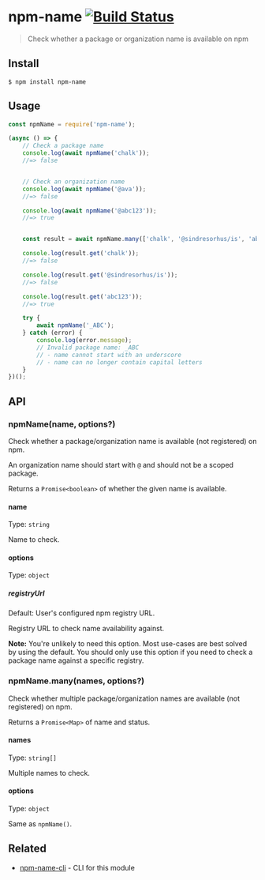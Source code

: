 # npm-name [![Build Status](https://travis-ci.org/sindresorhus/npm-name.svg?branch=master)](https://travis-ci.org/sindresorhus/npm-name)

> Check whether a package or organization name is available on npm


## Install

```
$ npm install npm-name
```


## Usage

```js
const npmName = require('npm-name');

(async () => {
	// Check a package name
	console.log(await npmName('chalk'));
	//=> false


	// Check an organization name
	console.log(await npmName('@ava'));
	//=> false

	console.log(await npmName('@abc123'));
	//=> true


	const result = await npmName.many(['chalk', '@sindresorhus/is', 'abc123']);

	console.log(result.get('chalk'));
	//=> false

	console.log(result.get('@sindresorhus/is'));
	//=> false

	console.log(result.get('abc123'));
	//=> true

	try {
		await npmName('_ABC');
	} catch (error) {
		console.log(error.message);
		// Invalid package name: _ABC
		// - name cannot start with an underscore
		// - name can no longer contain capital letters
	}
})();
```


## API

### npmName(name, options?)

Check whether a package/organization name is available (not registered) on npm.

An organization name should start with `@` and should not be a scoped package.

Returns a `Promise<boolean>` of whether the given name is available.

#### name

Type: `string`

Name to check.

#### options

Type: `object`

##### registryUrl

Default: User's configured npm registry URL.

Registry URL to check name availability against.

**Note:** You're unlikely to need this option. Most use-cases are best solved by using the default. You should only use this option if you need to check a package name against a specific registry.

### npmName.many(names, options?)

Check whether multiple package/organization names are available (not registered) on npm.

Returns a `Promise<Map>` of name and status.

#### names

Type: `string[]`

Multiple names to check.

#### options

Type: `object`

Same as `npmName()`.


## Related

- [npm-name-cli](https://github.com/sindresorhus/npm-name-cli) - CLI for this module
